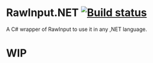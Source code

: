 # RawInput.NET [![Build status](https://ci.appveyor.com/api/projects/status/j4oepca60mf4o7v5?svg=true)](https://ci.appveyor.com/project/shadowlif/rawinput-net)
A C# wrapper of RawInput to use it in any ,NET language.

# WIP

